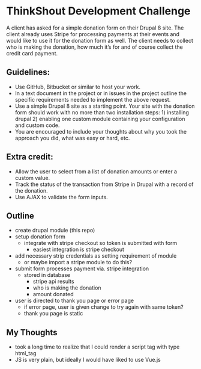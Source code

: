 # ThinkShout Development Challenge

A client has asked for a simple donation form on their Drupal 8 site. The client already uses Stripe for processing payments at their events and would like to use it for the donation form as well. The client needs to collect who is making the donation, how much it’s for and of course collect the credit card payment.

## Guidelines:
   
- Use GitHub, Bitbucket or similar to host your work.
- In a text document in the project or in issues in the project outline the specific requirements needed to implement the above request.
 - Use a simple Drupal 8 site as a starting point. Your site with the donation form should work with no more than two installation steps: 1) installing drupal 2) enabling one custom module containing your configuration and custom code.
 - You are encouraged to include your thoughts about why you took the approach you did, what was easy or hard, etc.

## Extra credit:
   
- Allow the user to select from a list of donation amounts or enter a custom value.
- Track the status of the transaction from Stripe in Drupal with a record of the donation.
- Use AJAX to validate the form inputs.

## Outline

- create drupal module (this repo)
- setup donation form
  - integrate with stripe checkout so token is submitted with form
    - easiest integration is stripe checkout
- add necessary strip credentials as setting requirement of module
  - or maybe import a stripe module to do this?
- submit form processes payment via. stripe integration
  - stored in database
    - stripe api results
    - who is making the donation
    - amount donated
- user is directed to thank you page or error page
  - if error page, user is given change to try again with same token?
  - thank you page is static

## My Thoughts

- took a long time to realize that I could render a script tag with type html_tag
- JS is very plain, but ideally I would have liked to use Vue.js